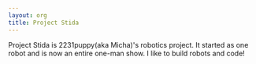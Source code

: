 ```yaml
---
layout: org
title: Project Stida
---
```

Project Stida is 2231puppy(aka Micha)'s robotics project. It started as one robot and is now an entire one-man show. I like to build robots and code!
